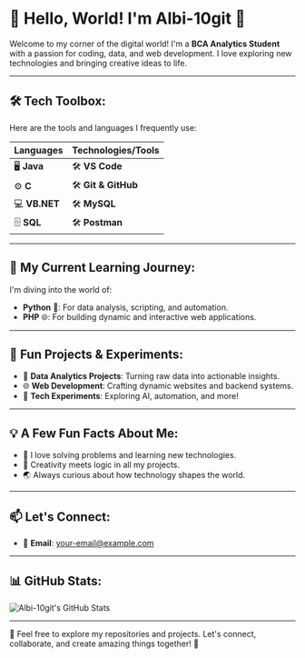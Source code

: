 # 👋 Hello, World! I'm **Albi-10git** 🌟

Welcome to my corner of the digital world! I'm a **BCA Analytics Student** with a passion for coding, data, and web development. I love exploring new technologies and bringing creative ideas to life.

---

## 🛠️ Tech Toolbox:
Here are the tools and languages I frequently use:

| **Languages** | **Technologies/Tools** |
|---------------|-------------------------|
| 🖥️ **Java**   | 🛠️ **VS Code**         |
| ⚙️ **C**       | 🛠️ **Git & GitHub**    |
| 💻 **VB.NET**  | 🛠️ **MySQL**           |
| 🗄️ **SQL**     | 🛠️ **Postman**         |

---

## 🌱 My Current Learning Journey:
I'm diving into the world of:
- **Python** 🐍: For data analysis, scripting, and automation.
- **PHP** 🌐: For building dynamic and interactive web applications.

---

## 🧠 Fun Projects & Experiments:
- 🔢 **Data Analytics Projects**: Turning raw data into actionable insights.
- 🌐 **Web Development**: Crafting dynamic websites and backend systems.
- 🧪 **Tech Experiments**: Exploring AI, automation, and more!

---

## 💡 A Few Fun Facts About Me:
- 🚀 I love solving problems and learning new technologies.
- 🎨 Creativity meets logic in all my projects.
- 🌏 Always curious about how technology shapes the world.

---

## 📫 Let's Connect:
- 💌 **Email**: [your-email@example.com](mailto:albinpeter212@gmail.com)

---

## 📊 GitHub Stats:
![Albi-10git's GitHub Stats](https://github-readme-stats.vercel.app/api?username=Albi-10git&show_icons=true&theme=radical)

---

🌟 Feel free to explore my repositories and projects. Let's connect, collaborate, and create amazing things together! 🚀
